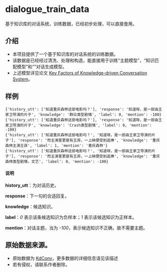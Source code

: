 # dialogue_train_data
基于知识库的对话系统，训练数据，已经初步处理，可以直接食用。
## 介绍
- 本项目提供了一个基于知识库的对话系统的训练数据。
- 该数据是已经经过清洗、处理和构造，能直接用于训练“主题模型”，“知识匹配模型”和“”对话生成模型。
- 上述模型详见论文 [Key Factors of Knowledge-driven Conversation System](www.baidu.com)。

## 样例
```
{'history_utt': ['知道重庆森林这部电影吗？'], 'response': '知道呀，是一部由王家卫导演的片子', 'knowledge': '群众类型剧情', 'label': 0, 'mention': -100}
{'history_utt': ['知道重庆森林这部电影吗？'], 'response': '知道呀，是一部由王家卫导演的片子', 'knowledge': 'Crash类型剧情', 'label': 0, 'mention': -100}
{'history_utt': ['知道重庆森林这部电影吗？', '知道呀，是一部由王家卫导演的片子'], 'response': '而主演里更是有王菲，一上映便受到追捧', 'knowledge': '重庆森林主演王菲', 'label': 1, 'mention': '重庆森林'}
{'history_utt': ['知道重庆森林这部电影吗？', '知道呀，是一部由王家卫导演的片子'], 'response': '而主演里更是有王菲，一上映便受到追捧', 'knowledge': '重庆森林类型剧情，文艺', 'label': 0, 'mention': -100}
```
#### 说明
**history_utt**：为对话历史。

**response**：下一句的合适回复。

**knowledge**：候选知识。

**label**：*0* 表示该条候选知识为负样本；*1* 表示该候选知识为正样本。

**mention**：对话主题，当为 *-100*，表示候选知识不正确，故不需要主题。

## 原始数据来源。
- 原始数据为 [KdConv](https://github.com/thu-coai/KdConv)，更多数据的详细信息请见该描述
- 若有侵权，请联系作者删除。
